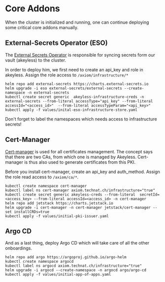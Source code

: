 # Core Addons

When the cluster is initialized and running, one can continue deploying some critical core addons manually.

## External-Secrets Operator (ESO)

The [External Secrets Operator](https://external-secrets.io/latest/introduction/getting-started/) is responsible for syncing secrets form our vault (akeyless) to the cluster.

In order to deploy him, we first need to create an api_key and role in akeyless. Assign the role access to `/axiom/infrastructure/*`

```
helm repo add external-secrets https://charts.external-secrets.io
helm upgrade -i eso external-secrets/external-secrets --create-namespace -n external-secrets 
kubectl create secret generic  akeyless-infrastructure-creds -n external-secrets --from-literal accessType="api_key" --from-literal accessId="<access_id>"  --from-literal accessTypeParam="<api_key>"
kubectl apply -f values/inital-eso-infrastructure-store.yaml
```

Don't forget to label the namespaces which needs access to infrastructure secrets!

## Cert-Manager

[Cert-manager](https://cert-manager.io/docs/installation/) is used for all certificates management. The concept says that there are two CAs, from which one is managed by Akeyless. Cert-manager is thus also used to generate certificates from this PKI.

Before you install cert-manager, create an api_key and auth_method. Assign the role read access to `/axiom/ca/*`.

```
kubectl create namespace cert-manager 
kubectl label ns cert-manager axiom.technat.ch/infrastructure="true" 
kubectl create secret generic akeyless-creds --from-literal  secretId=<access_key> --from-literal accessId=<access_id> -n cert-manager
helm repo add jetstack https://charts.jetstack.io
helm upgrade -i cert-manager -n cert-manager jetstack/cert-manager --set installCRDs=true
kubectl apply -f values/initial-pki-issuer.yaml
```

## Argo CD

And as a last thing, deploy Argo CD which will take care of all the other onboardings.

```
helm repo add argo https://argoproj.github.io/argo-helm
kubectl create namespace argocd
kubectl label ns argocd axiom.technat.ch/infrastructure="true"
helm upgrade -i argocd --create-namespace -n argocd argo/argo-cd 
kubectl apply -f values/initial-app-of-apps.yaml
```